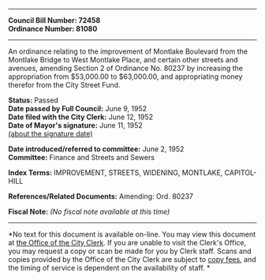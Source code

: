 * * * * *  
  
**Council Bill Number: [](#h0)[](#h2)72458**   
**Ordinance Number: 81080**  
  
* * * * *  
  
An ordinance relating to the improvement of Montlake Boulevard from the Montlake Bridge to West Montlake Place, and certain other streets and avenues, amending Section 2 of Ordinance No. 80237 by increasing the appropriation from $53,000.00 to $63,000.00, and appropriating money therefor from the City Street Fund.  
  
**Status:** Passed   
**Date passed by Full Council:** June 9, 1952   
**Date filed with the City Clerk:** June 12, 1952   
**Date of Mayor's signature:** June 11, 1952   
[(about the signature date)](/~public/approvaldate.htm)   
  
  
**Date introduced/referred to committee:** June 2, 1952   
**Committee:** Finance and Streets and Sewers   
  
**Index Terms:** IMPROVEMENT, STREETS, WIDENING, MONTLAKE, CAPITOL-HILL  
  
**References/Related Documents:** Amending: Ord. 80237  
  
**Fiscal Note:** *(No fiscal note available at this time)*  
  
* * * * *  
  
*No text for this document is available on-line. You may view this document at [the Office of the City Clerk](http://www.seattle.gov/leg/clerk/contactUs.htm). If you are unable to visit the Clerk's Office, you may request a copy or scan be made for you by Clerk staff. Scans and copies provided by the Office of the City Clerk are subject to [copy fees](http://clerk.seattle.gov/~public/clerkfees.htm), and the timing of service is dependent on the availability of staff. *  
  
  
